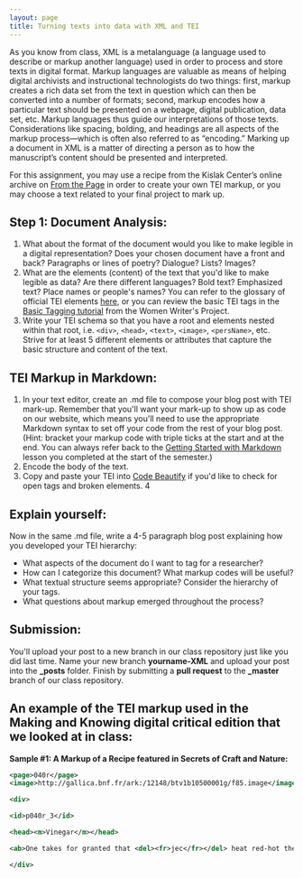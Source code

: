 ```yaml
---
layout: page
title: Turning texts into data with XML and TEI
---
```


As you know from class, XML is a metalanguage (a language used to describe or markup another language) used in order to process and store texts in digital format. Markup languages are valuable as means of helping digital archivists and instructional technologists do two things: first, markup creates a rich data set from the text in question which can then be converted into a number of formats; second, markup encodes how a particular text should be presented on a webpage, digital publication, data set, etc. Markup languages thus guide our interpretations of those texts. Considerations like spacing, bolding, and headings are all aspects of the markup process—which is often also referred to as “encoding.” Marking up a document in XML is a matter of directing a person as to how the manuscript’s content should be presented and interpreted.

For this assignment, you may use a recipe from the Kislak Center’s online archive on [From the Page](https://fromthepage.com/upenn/kislak-center-recipe-books/arts-and-sciences-manuscript-chemistry) in order to create your own TEI markup, or you may choose a text related to your final project to mark up.

## Step 1: Document Analysis:

1. What about the format of the document would you like to make legible in a digital representation? Does your chosen document have a front and back? Paragraphs or lines of poetry? Dialogue? Lists? Images?
2. What are the elements (content) of the text that you'd like to make legible as data? Are there different languages? Bold text? Emphasized text? Place names or people's names? You can refer to the glossary of official TEI elements [here](https://tei-c.org/release/doc/tei-p5-doc/en/html/REF-ELEMENTS.html), or you can review the basic TEI tags in the [Basic Tagging tutorial](https://www.wwp.northeastern.edu/outreach/seminars/_current/presentations/basic_encoding/basic_encoding_tutorial_00.xhtml) from the Women Writer's Project.
3. Write your TEI schema so that you have a root and elements nested within that root, i.e. `<div>`, `<head>`, `<text>`, `<image>`, `<persName>`, etc.
Strive for at least 5 different elements or attributes that capture the basic structure and content of the text.

## TEI Markup in Markdown:

1. In your text editor, create an .md file to compose your blog post with TEI mark-up. Remember that you'll want your mark-up to show up as code on our website, which means you'll need to use the appropriate Markdown syntax to set off your code from the rest of your blog post. (Hint: bracket your markup code with triple ticks at the start and at the end. You can always refer back to the [Getting Started with Markdown](https://programminghistorian.org/en/lessons/getting-started-with-markdown) lesson you completed at the start of the semester.)
2. Encode the body of the text.
3. Copy and paste your TEI into [Code Beautify](https://codebeautify.org/xmlvalidator) if you'd like to check for open tags and broken elements.
4
## Explain yourself:

Now in the same .md file, write a 4-5 paragraph blog post explaining how you developed your TEI hierarchy:

- What aspects of the document do I want to tag for a researcher?
- How can I categorize this document? What markup codes will be useful?
- What textual structure seems appropriate? Consider the hierarchy of your tags.
- What questions about markup emerged throughout the process?

## Submission:

You'll upload your post to a new branch in our class repository just like you did last time. Name your new branch **yourname-XML** and upload your post into the **_posts** folder. Finish by submitting a **pull request** to the **_master** branch of our class repository.

## An example of the TEI markup used in the Making and Knowing digital critical edition that we looked at in class:

__Sample #1: A Markup of a Recipe featured in Secrets of Craft and Nature:__

```xml
<page>040r</page>
<image>http://gallica.bnf.fr/ark:/12148/btv1b10500001g/f85.image</image>

<div>

<id>p040r_3</id>

<head><m>Vinegar</m></head>

<ab>One takes for granted that <del><fr>jec</fr></del> heat red-hot the <m>mineral salt</m> that looks like <m>marble</m> & that is called in <pl>Catalonia</pl> & at the border of <pl>Spain</pl> <m><pl>Cardona</pl> salt</m>, & throwing it <del>in the</del> red hot or quite hot in <m>wine</m>, it turns it into very good <m>vinegar</m>. Some make it with <m>water</m> poured on pomace soured after being pressed by <pro>grape pickers</pro>, but it will not keep & spoils in heat & thunder storms.</ab>

</div>
```
